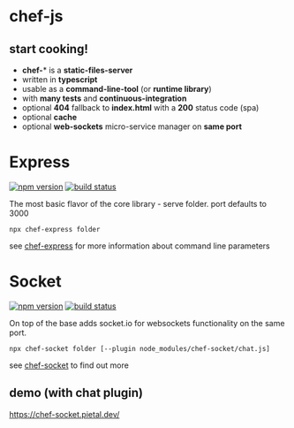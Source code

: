 # chef-js

## start cooking!

- **chef-*** is a **static-files-server**
- written in **typescript**
- usable as a **command-line-tool** (or **runtime library**)
- with **many tests** and **continuous-integration**
- optional **404** fallback to **index.html** with a **200** status code (spa)
- optional **cache**
- optional **web-sockets** micro-service manager on **same port**

# Express

[<img src="https://img.shields.io/npm/v/chef-express?style=for-the-badge&color=success" alt="npm version" />](https://www.npmjs.com/package/chef-express?activeTab=versions)
[<img src="https://img.shields.io/circleci/build/github/chef-js/express/main?style=for-the-badge" alt="build status" />](https://app.circleci.com/pipelines/github/chef-js/express)

The most basic flavor of the core library - serve folder. port defaults to 3000

```
npx chef-express folder
```

see [chef-express](https://github.com/chef-js/express) for more information about command line parameters

# Socket

[<img src="https://img.shields.io/npm/v/chef-socket?style=for-the-badge&color=success" alt="npm version" />](https://www.npmjs.com/package/chef-socket?activeTab=versions)
[<img src="https://img.shields.io/circleci/build/github/chef-js/socket/main?style=for-the-badge" alt="build status" />](https://app.circleci.com/pipelines/github/chef-js/socket)

On top of the base adds socket.io for websockets functionality on the same port.

```
npx chef-socket folder [--plugin node_modules/chef-socket/chat.js]
```

see [chef-socket](https://github.com/chef-js/socket) to find out more

## demo (with chat plugin)

https://chef-socket.pietal.dev/
